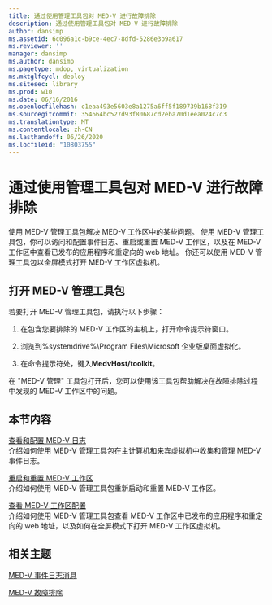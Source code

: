 ```yaml
---
title: 通过使用管理工具包对 MED-V 进行故障排除
description: 通过使用管理工具包对 MED-V 进行故障排除
author: dansimp
ms.assetid: 6c096a1c-b9ce-4ec7-8dfd-5286e3b9a617
ms.reviewer: ''
manager: dansimp
ms.author: dansimp
ms.pagetype: mdop, virtualization
ms.mktglfcycl: deploy
ms.sitesec: library
ms.prod: w10
ms.date: 06/16/2016
ms.openlocfilehash: c1eaa493e5603e8a1275a6ff5f189739b168f319
ms.sourcegitcommit: 354664bc527d93f80687cd2eba70d1eea024c7c3
ms.translationtype: MT
ms.contentlocale: zh-CN
ms.lasthandoff: 06/26/2020
ms.locfileid: "10803755"
---
```

# 通过使用管理工具包对 MED-V 进行故障排除


使用 MED-V 管理工具包解决 MED-V 工作区中的某些问题。 使用 MED-V 管理工具包，你可以访问和配置事件日志、重启或重置 MED-V 工作区，以及在 MED-V 工作区中查看已发布的应用程序和重定向的 web 地址。 你还可以使用 MED-V 管理工具包以全屏模式打开 MED-V 工作区虚拟机。

## 打开 MED-V 管理工具包


若要打开 MED-V 管理工具包，请执行以下步骤：

1.  在包含您要排除的 MED-V 工作区的主机上，打开命令提示符窗口。

2.  浏览到%systemdrive%\\Program Files\\Microsoft 企业版桌面虚拟化。

3.  在命令提示符处，键入**MedvHost/toolkit**。

在 "MED-V 管理" 工具包打开后，您可以使用该工具包帮助解决在故障排除过程中发现的 MED-V 工作区中的问题。

## 本节内容


<a href="" id="viewing-and-configuring-med-v-logs"></a>[查看和配置 MED-V 日志](viewing-and-configuring-med-v-logs.md)  
介绍如何使用 MED-V 管理工具包在主计算机和来宾虚拟机中收集和管理 MED-V 事件日志。

<a href="" id="restarting-and-resetting-a-med-v-workspace"></a>[重启和重置 MED-V 工作区](restarting-and-resetting-a-med-v-workspace.md)  
介绍如何使用 MED-V 管理工具包重新启动和重置 MED-V 工作区。

<a href="" id="viewing-med-v-workspace-configurations"></a>[查看 MED-V 工作区配置](viewing-med-v-workspace-configurations.md)  
介绍如何使用 MED-V 管理工具包查看 MED-V 工作区中已发布的应用程序和重定向的 web 地址，以及如何在全屏模式下打开 MED-V 工作区虚拟机。

## 相关主题


[MED-V 事件日志消息](med-v-event-log-messages.md)

[MED-V 故障排除](troubleshooting-med-vmedv2.md)

 

 





